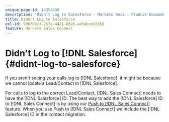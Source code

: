 ```yaml
---
unique-page-id: 14352490
description: "Didn't Log to Salesforce - Marketo Docs - Product Documentation"
title: Didn't Log to Salesforce
exl-id: 99b7d023-257d-4421-80a5-ae54bced2658
feature: Marketo Sales Connect
---
```

# Didn't Log to [!DNL Salesforce] {#didnt-log-to-salesforce}

If you aren't seeing your calls log to [!DNL Salesforce], it might be because we cannot locate a Lead/Contact in [!DNL Salesforce].

For calls to log to the correct Lead/Contact, [!DNL Sales Connect] needs to have the [!DNL Salesforce] ID. The best way to add the [!DNL Salesforce] ID to [!DNL Sales Connect] is by using our [Push to [!DNL Sales Connect]](/help/marketo/product-docs/marketo-sales-connect/crm/salesforce-customization/push-to-sales-connect.md) feature. When you use Push to [!DNL Sales Connect] we include the [!DNL Salesforce] ID in the contact migration.
